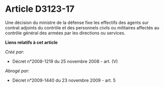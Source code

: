 # Article D3123-17

Une décision du ministre de la défense fixe les effectifs des agents sur contrat adjoints du contrôle et des personnels
civils ou militaires affectés au contrôle général des armées par les directions ou services.

**Liens relatifs à cet article**

_Créé par_:

  - Décret n°2008-1219 du 25 novembre 2008 - art. (V)

_Abrogé par_:

  - Décret n°2009-1440 du 23 novembre 2009 - art. 5
